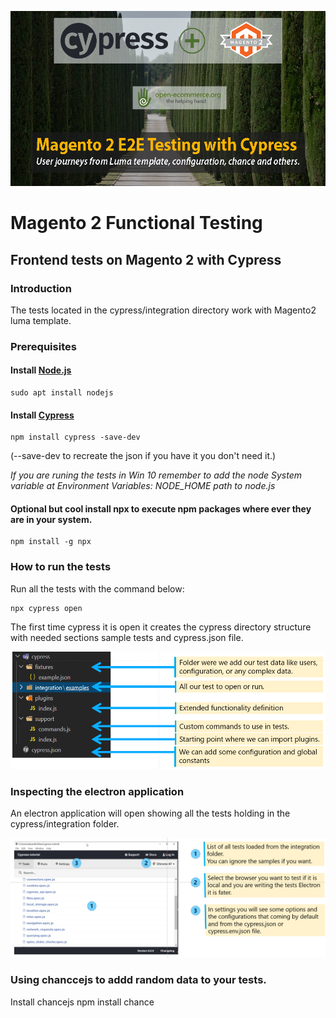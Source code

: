 ![Magento2, End to End testing, Functional Testing ](docs/m2-cypress-open-ecommerce.png)

# Magento 2 Functional Testing

## Frontend tests on Magento 2 with Cypress

### Introduction
The tests located in the cypress/integration directory work with Magento2 luma template.

### Prerequisites

#### Install [Node.js][node]

    sudo apt install nodejs

#### Install [Cypress][cypress]
    
    npm install cypress -save-dev    
   
(--save-dev to recreate the json if you have it you don't need it.)

*If you are runing the tests in Win 10 remember to add the node System variable at Environment Variables: NODE_HOME path to node.js*

#### Optional but  cool install npx to execute npm packages where ever they are in your system.
    
    npm install -g npx



### How to run the tests
Run all the tests with the command below:

    npx cypress open

The first time cypress it is open it creates the cypress directory structure with needed sections sample tests and cypress.json file.

![Folder structure after open cypress for the first time. ](docs/folder-structure.png)


### Inspecting the electron application
An electron application will open showing all the tests holding in the cypress/integration folder.

![Electron application. ](docs/electron-application.png)

### Using chanccejs to addd random data to your tests.

Install chancejs
    npm install chance





[node]: https://nodejs.org/en/download/
[cypress]: https://docs.cypress.io/guides/overview/why-cypress.html#In-a-nutshell
